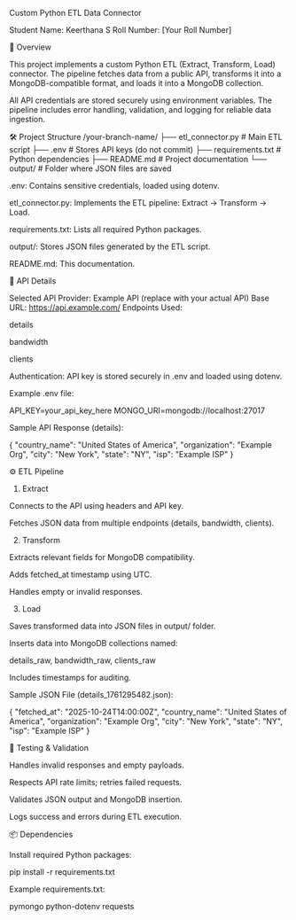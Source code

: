 Custom Python ETL Data Connector

Student Name: Keerthana S
Roll Number: [Your Roll Number]

📖 Overview

This project implements a custom Python ETL (Extract, Transform, Load) connector. The pipeline fetches data from a public API, transforms it into a MongoDB-compatible format, and loads it into a MongoDB collection.

All API credentials are stored securely using environment variables. The pipeline includes error handling, validation, and logging for reliable data ingestion.

🛠️ Project Structure
/your-branch-name/
├── etl_connector.py       # Main ETL script
├── .env                   # Stores API keys (do not commit)
├── requirements.txt       # Python dependencies
├── README.md              # Project documentation
└── output/                # Folder where JSON files are saved


.env: Contains sensitive credentials, loaded using dotenv.

etl_connector.py: Implements the ETL pipeline: Extract → Transform → Load.

requirements.txt: Lists all required Python packages.

output/: Stores JSON files generated by the ETL script.

README.md: This documentation.

🔗 API Details

Selected API Provider: Example API (replace with your actual API)
Base URL: https://api.example.com/
Endpoints Used:

details

bandwidth

clients

Authentication:
API key is stored securely in .env and loaded using dotenv.

Example .env file:

API_KEY=your_api_key_here
MONGO_URI=mongodb://localhost:27017


Sample API Response (details):

{
  "country_name": "United States of America",
  "organization": "Example Org",
  "city": "New York",
  "state": "NY",
  "isp": "Example ISP"
}

⚙️ ETL Pipeline
1. Extract

Connects to the API using headers and API key.

Fetches JSON data from multiple endpoints (details, bandwidth, clients).

2. Transform

Extracts relevant fields for MongoDB compatibility.

Adds fetched_at timestamp using UTC.

Handles empty or invalid responses.

3. Load

Saves transformed data into JSON files in output/ folder.

Inserts data into MongoDB collections named:

details_raw, bandwidth_raw, clients_raw


Includes timestamps for auditing.

Sample JSON File (details_1761295482.json):

{
  "fetched_at": "2025-10-24T14:00:00Z",
  "country_name": "United States of America",
  "organization": "Example Org",
  "city": "New York",
  "state": "NY",
  "isp": "Example ISP"
}

🧪 Testing & Validation

Handles invalid responses and empty payloads.

Respects API rate limits; retries failed requests.

Validates JSON output and MongoDB insertion.

Logs success and errors during ETL execution.

📦 Dependencies

Install required Python packages:

pip install -r requirements.txt


Example requirements.txt:

pymongo
python-dotenv
requests

